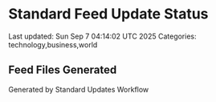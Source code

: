 # Standard Feed Update Status
Last updated: Sun Sep  7 04:14:02 UTC 2025
Categories: technology,business,world

## Feed Files Generated

Generated by Standard Updates Workflow
